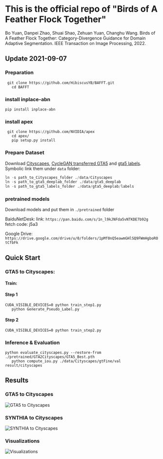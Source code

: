 # This is the official repo of "Birds of A Feather Flock Together"

Bo Yuan, Danpei Zhao, Shuai Shao, Zehuan Yuan, Changhu Wang. Birds of A Feather Flock Together: Category-Divergence Guidance for Domain Adaptive Segmentation. IEEE Transaction on Image Processing, 2022.


## Update 2021-09-07

### Preparation
`` 
git clone https://github.com/HibiscusYB/BAFFT.git  
``   
``   
cd BAFFT
`` 


### install inplace-abn
``
pip install inplace-abn  
``  

### install apex
`` 
git clone https://github.com/NVIDIA/apex
``   
``   
cd apex/     
``   
``   
pip setup.py install   
``

### Prepare Dataset

Download [Cityscapes](https://www.cityscapes-dataset.com/), [CycleGAN transferred GTA5](https://drive.google.com/open?id=1OBvYVz2ND4ipdfnkhSaseT8yu2ru5n5l) and [gta5 labels](https://drive.google.com/file/d/11E42F_4InoZTnoATi-Ob1yEHfz7lfZWg/view?usp=sharing). Symbolic link them under ``data`` folder: 

```python
ln -s path_to_Cityscapes_folder ./data/Cityscapes   
ln -s path_to_gta5_deeplab_folder ./data/gta5_deeplab    
ln -s path_to_gta5_labels_folder ./data/gta5_deeplab/labels       
```


### pretrained models
Download models and put them in ``./pretrained`` folder

BaiduNetDesk:
link: ``https://pan.baidu.com/s/1n_l9kJNFda5vNTKDE7b92g ``  
fetch code: j5a3     

Google Drive:
`` 
https://drive.google.com/drive/u/0/folders/1pMf0nQ5eawmGHlSQ9FWmHgboROtCfbFk 
``

## Quick Start
### GTA5 to Cityscapes:
#### Train: 
#### Step 1
``
CUDA_VISIBLE_DEVICES=0 python train_step1.py  
``   
``   
python Generate_Pseudo_Label.py   
``
#### Step 2
``
CUDA_VISIBLE_DEVICES=0 python train_step2.py  
``

### Inference & Evaluation
``
python evaluate_cityscapes.py --restore-from ./pretrained/GTA2Cityscapes/GTA5_Best.pth   
``   
``   
python compute_iou.py ./data/Cityscapes/gtFine/val result/cityscapes   
``


## Results
### GTA5 to Cityscapes
![GTA5 to Cityscapes](https://github.com/HibiscusYB/BAFFT/tree/main/illustration/GTA5toCityscapes.png)
### SYNTHIA to Cityscapes
![SYNTHIA to Cityscapes](https://github.com/HibiscusYB/BAFFT/tree/main/illustration/SYNTHIAtoCityscapes.png)
### Visualizations
![Visualizations](https://github.com/HibiscusYB/BAFFT/tree/main/illustration/visualization.png)
